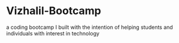 # Vizhalil-Bootcamp
a coding bootcamp I built with the intention of helping students and individuals with interest in technology 
